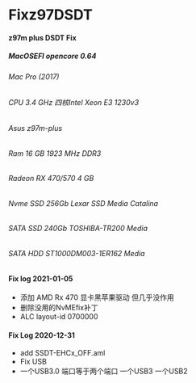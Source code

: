 # Fixz97DSDT
#### z97m plus DSDT Fix
##### MacOSEFI opencore 0.64

###### Mac Pro (2017)
###### CPU 3.4 GHz 四核Intel Xeon E3 1230v3
###### Asus z97m-plus
###### Ram 16 GB 1923 MHz DDR3
###### Radeon RX 470/570 4 GB
###### Nvme SSD 256Gb Lexar SSD Media Catalina
###### SATA SSD 240Gb TOSHIBA-TR200 Media
###### SATA HDD ST1000DM003-1ER162 Media

#### Fix log 2021-01-05
- 添加 AMD Rx 470 显卡黑苹果驱动 但几乎没作用
- 删除没用的NvMEfix补丁
- ALC layout-id 0700000
#### Fix Log 2020-12-31
- add SSDT-EHCx_OFF.aml
- Fix USB
- 一个USB3.0 端口等于两个端口 一个USB3 一个USB2